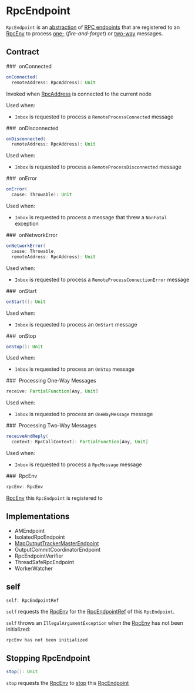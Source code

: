# RpcEndpoint

`RpcEndpoint` is an [abstraction](#contract) of [RPC endpoints](#implementations) that are registered to an [RpcEnv](#rpcEnv) to process [one-](#receive) (_fire-and-forget_) or [two-way](#receiveAndReply) messages.

## Contract

### <span id="onConnected"> onConnected

```scala
onConnected(
  remoteAddress: RpcAddress): Unit
```

Invoked when [RpcAddress](RpcAddress.md) is connected to the current node

Used when:

* `Inbox` is requested to process a `RemoteProcessConnected` message

### <span id="onDisconnected"> onDisconnected

```scala
onDisconnected(
  remoteAddress: RpcAddress): Unit
```

Used when:

* `Inbox` is requested to process a `RemoteProcessDisconnected` message

### <span id="onError"> onError

```scala
onError(
  cause: Throwable): Unit
```

Used when:

* `Inbox` is requested to process a message that threw a `NonFatal` exception

### <span id="onNetworkError"> onNetworkError

```scala
onNetworkError(
  cause: Throwable,
  remoteAddress: RpcAddress): Unit
```

Used when:

* `Inbox` is requested to process a `RemoteProcessConnectionError` message

### <span id="onStart"> onStart

```scala
onStart(): Unit
```

Used when:

* `Inbox` is requested to process an `OnStart` message

### <span id="onStop"> onStop

```scala
onStop(): Unit
```

Used when:

* `Inbox` is requested to process an `OnStop` message

### <span id="receive"> Processing One-Way Messages

```scala
receive: PartialFunction[Any, Unit]
```

Used when:

* `Inbox` is requested to process an `OneWayMessage` message

### <span id="receiveAndReply"> Processing Two-Way Messages

```scala
receiveAndReply(
  context: RpcCallContext): PartialFunction[Any, Unit]
```

Used when:

* `Inbox` is requested to process a `RpcMessage` message

### <span id="rpcEnv"> RpcEnv

```scala
rpcEnv: RpcEnv
```

[RpcEnv](RpcEnv.md) this `RpcEndpoint` is registered to

## Implementations

* AMEndpoint
* <span id="IsolatedRpcEndpoint"> IsolatedRpcEndpoint
* [MapOutputTrackerMasterEndpoint](../scheduler/MapOutputTrackerMasterEndpoint.md)
* OutputCommitCoordinatorEndpoint
* RpcEndpointVerifier
* <span id="ThreadSafeRpcEndpoint"> ThreadSafeRpcEndpoint
* WorkerWatcher

## <span id="self"> self

```scala
self: RpcEndpointRef
```

`self` requests the [RpcEnv](#rpcEnv) for the [RpcEndpointRef](RpcEnv.md#endpointRef) of this `RpcEndpoint`.

`self` throws an `IllegalArgumentException` when the [RpcEnv](#rpcEnv) has not been initialized:

```text
rpcEnv has not been initialized
```

## <span id="stop"> Stopping RpcEndpoint

```scala
stop(): Unit
```

`stop` requests the [RpcEnv](#rpcEnv) to [stop](RpcEnv.md#stop) this [RpcEndpoint](#self)
